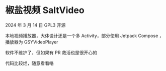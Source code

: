 # 椒盐视频 SaltVideo

2024 年 3 月 14 日 GPL3 开源

本地视频播放器，大体设计还是一个多 Activity，部分使用 Jetpack Compose ，播放器为 GSYVideoPlayer

软件不维护了，但如果有 PR 救活也是很开心的

代码比较烂，随意看看咯
